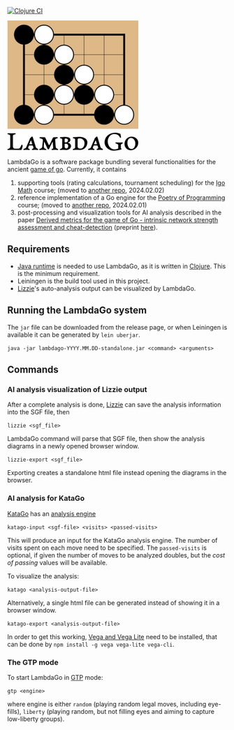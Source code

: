 [![Clojure CI](https://github.com/egri-nagy/lambdago/actions/workflows/clojure.yml/badge.svg)](https://github.com/egri-nagy/lambdago/actions/workflows/clojure.yml)

![LambdaGo Logo](resources/lambdago_logo_300px.png)

LambdaGo is a software package bundling several functionalities for the ancient [game of go](https://en.wikipedia.org/wiki/Go_(game)).
Currently, it contains

  1. supporting tools (rating calculations, tournament scheduling) for the [Igo Math](https://egri-nagy.github.io/igomath/) course; (moved to [another repo](https://codeberg.org/egri-nagy/gcmt), 2024.02.02)
  2. reference implementation of a Go engine for the [Poetry of Programming](https://egri-nagy.github.io/popbook/) course; (moved to [another repo](https://codeberg.org/egri-nagy/lambdago), 2024.02.01)
  3. post-processing and visualization tools for AI analysis described in the paper [Derived metrics for the game of Go - intrinsic network strength assessment and cheat-detection](https://ieeexplore.ieee.org/document/9394360) (preprint [here](https://arxiv.org/abs/2009.01606)).

## Requirements
 * [Java runtime](https://www.java.com/) is needed to use LambdaGo, as it is written in [Clojure](https://www.clojure.org). This is the minimum requirement.
 * Leiningen is the build tool used in this project.
 * [Lizzie](https://github.com/featurecat/lizzie)'s auto-analysis output can be visualized by LambdaGo.

## Running the LambdaGo system
The `jar` file can be downloaded from the release page, or when Leiningen is available it can be generated by `lein uberjar`.

```
java -jar lambdago-YYYY.MM.DD-standalone.jar <command> <arguments>
```

## Commands

### AI analysis visualization of Lizzie output
After a complete analysis is done, [Lizzie](https://github.com/featurecat/lizzie) can save the analysis information into the SGF file, then
```
lizzie <sgf_file>
```
LambdaGo command will parse that SGF file, then show the analysis diagrams in a newly opened browser window.
```
lizzie-export <sgf_file>
```
Exporting creates a standalone html file instead opening the diagrams in the browser.

### AI analysis for KataGo

[KataGo](https://katagotraining.org/) has an [analysis engine](https://github.com/lightvector/KataGo/blob/master/docs/Analysis_Engine.md)

```
katago-input <sgf-file> <visits> <passed-visits>
```
This will produce an input for the KataGo analysis engine. The number of visits spent on each move need to be specified. The `passed-visits` is optional, if given the number of moves to be analyzed doubles, but the *cost of passing* values will be available.

To visualize the analysis:
```
katago <analysis-output-file>
```
Alternatively, a single html file can be generated instead of showing it in a browser window.

```
katago-export <analysis-output-file>
```
In order to get this working, [Vega and Vega Lite](https://vega.github.io/) need to be installed, that can be done by `npm install -g vega vega-lite vega-cli`.

### The GTP mode
To start LambdaGo in [GTP](http://www.lysator.liu.se/~gunnar/gtp/) mode:
```
gtp <engine>
```
where engine is either `random` (playing random legal moves, including eye-fills), `liberty` (playing random, but not filling eyes and aiming to capture low-liberty groups). 

